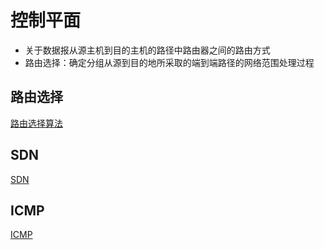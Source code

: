 # 控制平面

- 关于数据报从源主机到目的主机的路径中路由器之间的路由方式
- 路由选择：确定分组从源到目的地所采取的端到端路径的网络范围处理过程

## 路由选择

[路由选择算法](路由选择算法.md)
  
## SDN 
  
[SDN](sdn.md)

## ICMP

[ICMP](icmp.md)
  
